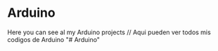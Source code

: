# Arduino
Here you can see al my Arduino projects // Aqui pueden ver todos mis codigos de Arduino
"# Arduino" 
